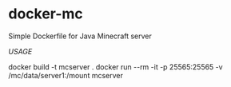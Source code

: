# docker-mc
Simple Dockerfile for Java Minecraft server

*USAGE*

docker build -t mcserver .
docker run --rm -it -p 25565:25565  -v /mc/data/server1:/mount mcserver


